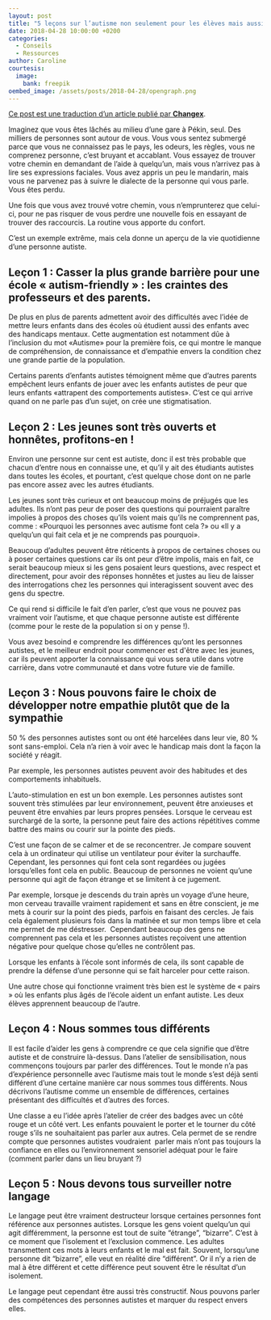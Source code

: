 ```yaml
---
layout: post
title: "5 leçons sur l’autisme non seulement pour les élèves mais aussi pour les enseignants"
date: 2018-04-28 10:00:00 +0200
categories:
  - Conseils
  - Ressources
author: Caroline
courtesis:
  image:
    bank: freepik
oembed_image: /assets/posts/2018-04-28/opengraph.png
---
```


<amp-img class="center" layout="responsive" width="640" height="376" src="{{ site.amp_img_cache_url }}/assets/posts/2018-04-28/opengraph.png" alt="5 leçons sur l’autisme non seulement pour les élèves mais aussi pour les enseignants"></amp-img>

<div class="small"><a href="https://www.changex.org/blog/5-lessons-for-schools-about-autism-that-not-only-educators-should-learn/">Ce post est une traduction d’un article publié par <strong>Changex</strong></a>.</div>


Imaginez que vous êtes lâchés au milieu d’une gare à Pékin, seul. Des milliers de personnes sont autour de vous. Vous vous sentez submergé parce que vous ne connaissez pas le pays, les odeurs, les règles, vous ne comprenez personne, c’est bruyant et accablant. Vous essayez de trouver votre chemin en demandant de l’aide à quelqu’un, mais vous n’arrivez pas à lire ses expressions faciales. Vous avez appris un peu le mandarin, mais vous ne parvenez pas à suivre le dialecte de la personne qui vous parle. Vous êtes perdu.


Une fois que vous avez trouvé votre chemin, vous n’emprunterez que celui-ci, pour ne pas risquer de vous perdre une nouvelle fois en essayant de trouver des raccourcis. La routine vous apporte du confort. 


C’est un exemple extrême, mais cela donne un aperçu de la vie quotidienne d’une personne autiste.


## Leçon 1&nbsp;: Casser la plus grande barrière pour une école « autism-friendly »&nbsp;: les craintes des professeurs et des parents.


De plus en plus de parents admettent avoir des difficultés avec l’idée de mettre leurs enfants dans des écoles où étudient aussi des enfants avec des handicaps mentaux. Cette augmentation est notamment dûe à l’inclusion du mot «Autisme» pour la première fois, ce qui montre le manque de compréhension, de connaissance et d’empathie envers la condition chez une grande partie de la population.


Certains parents d’enfants autistes témoignent même que d’autres parents empêchent leurs enfants de jouer avec les enfants autistes de peur que leurs enfants «attrapent des comportements autistes». C’est ce qui arrive quand on ne parle pas d’un sujet, on crée une stigmatisation.


## Leçon 2&nbsp;: Les jeunes sont très ouverts et honnêtes, profitons-en !


Environ une personne sur cent est autiste, donc il est très probable que chacun d’entre nous en connaisse une, et qu’il y ait des étudiants autistes dans toutes les écoles, et pourtant, c’est quelque chose dont on ne parle pas encore assez avec les autres étudiants.


Les jeunes sont très curieux et ont beaucoup moins de préjugés que les adultes. Ils n’ont pas peur de poser des questions qui pourraient paraître impolies à propos des choses qu’ils voient mais qu’ils ne comprennent pas, comme&nbsp;: «Pourquoi les personnes avec autisme font cela ?» ou «Il y a quelqu’un qui fait cela et je ne comprends pas pourquoi».


Beaucoup d’adultes peuvent être réticents à propos de certaines choses ou à poser certaines questions car ils ont peur d’être impolis, mais en fait, ce serait beaucoup mieux si les gens posaient leurs questions, avec respect et directement, pour avoir des réponses honnêtes et justes au lieu de laisser des interrogations chez les personnes qui interagissent souvent avec des gens du spectre.


Ce qui rend si difficile le fait d’en parler, c’est que vous ne pouvez pas vraiment voir l’autisme, et que chaque personne autiste est différente (comme pour le reste de la population si on y pense !).


Vous avez besoind e comprendre les différences qu’ont les personnes autistes, et le meilleur endroit pour commencer est d'être avec les jeunes,
car ils peuvent apporter la connaissance qui vous sera utile dans votre carrière, dans votre communauté et dans votre future vie de famille.


## Leçon 3&nbsp;: Nous pouvons faire le choix de développer notre empathie plutôt que de la sympathie


50&nbsp;% des personnes autistes sont ou ont été harcelées dans leur vie, 80&nbsp;% sont sans-emploi. Cela n’a rien à voir avec le handicap mais dont la façon la société y réagit.

Par exemple, les personnes autistes peuvent avoir des habitudes et des comportements inhabituels.

L’auto-stimulation en est un bon exemple. Les personnes autistes sont souvent très stimulées par leur environnement, peuvent être anxieuses et peuvent être envahies par leurs propres pensées. Lorsque le cerveau est surchargé de la sorte, la personne peut faire des actions répétitives comme battre des mains ou courir sur la pointe des pieds.

C’est une façon de se calmer et de se reconcentrer. Je compare souvent cela à un ordinateur qui utilise un ventilateur pour éviter la surchauffe. Cependant, les personnes qui font cela sont regardées ou jugées lorsqu’elles font cela en public. Beaucoup de personnes ne voient qu’une personne qui agit de façon étrange et se limitent à ce jugement.

Par exemple, lorsque je descends du train après un voyage d’une heure, mon cerveau travaille vraiment rapidement et sans en être conscient, je me mets à courir sur la point des pieds, parfois en faisant des cercles. Je fais cela également plusieurs fois dans la matinée et sur mon temps libre et cela me permet de me déstresser.  Cependant beaucoup des gens ne comprennent pas cela et les personnes autistes reçoivent une attention négative pour quelque chose qu’elles ne contrôlent pas.

Lorsque les enfants à l’école sont informés de cela, ils sont capable de prendre la défense d’une personne qui se fait harceler pour cette raison.

Une autre chose qui fonctionne vraiment très bien est le système de « pairs » où les enfants plus âgés de l’école aident un enfant autiste. Les deux élèves apprennent beaucoup de l’autre. 


## Leçon 4&nbsp;: Nous sommes tous différents


Il est facile d’aider les gens à comprendre ce que cela signifie que d’être autiste et de construire là-dessus. Dans l’atelier de sensibilisation, nous commençons toujours par parler des différences. Tout le monde n’a pas d’expérience personnelle avec l’autisme mais tout le monde s’est déjà senti différent d’une certaine manière car nous sommes tous différents. Nous décrivons l’autisme comme un ensemble de différences, certaines présentant des difficultés et d’autres des forces. 

Une classe a eu l’idée après l’atelier de créer des badges avec un côté rouge et un côté vert. Les enfants pouvaient le porter et le tourner du côté rouge s’ils ne souhaitaient pas parler aux autres. Cela permet de se rendre compte que personnes autistes voudraient  parler mais n’ont pas toujours la confiance en elles ou l’environnement sensoriel adéquat pour le faire (comment parler dans un lieu bruyant ?)


## Leçon 5&nbsp;: Nous devons tous surveiller notre langage


Le langage peut être vraiment destructeur lorsque certaines personnes font référence aux personnes autistes. Lorsque les gens voient quelqu’un qui agit différemment, la personne est tout de suite “étrange”, “bizarre”. C’est à ce moment que l’isolement et l’exclusion commence. Les adultes transmettent ces mots à leurs enfants et le mal est fait. Souvent, lorsqu’une personne dit “bizarre”, elle veut en réalité dire “différent”. Or il n’y a rien de mal à être différent et cette différence peut souvent être le résultat d’un isolement. 

Le langage peut cependant être aussi très constructif. Nous pouvons parler des compétences des personnes autistes et marquer du respect envers elles.
